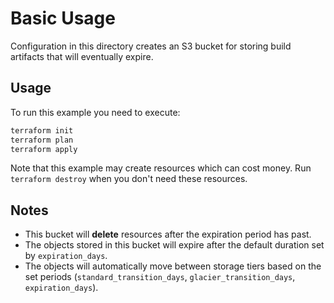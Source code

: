 # Basic Usage

Configuration in this directory creates an S3 bucket for storing build artifacts that will eventually expire.

## Usage

To run this example you need to execute:

```bash
terraform init
terraform plan
terraform apply
```

Note that this example may create resources which can cost money. Run `terraform destroy` when you don't need these resources.

## Notes

* This bucket will **delete** resources after the expiration period has past.
* The objects stored in this bucket will expire after the default duration set by `expiration_days`.
* The objects will automatically move between storage tiers based on the set periods (`standard_transition_days`, `glacier_transition_days`, `expiration_days`).